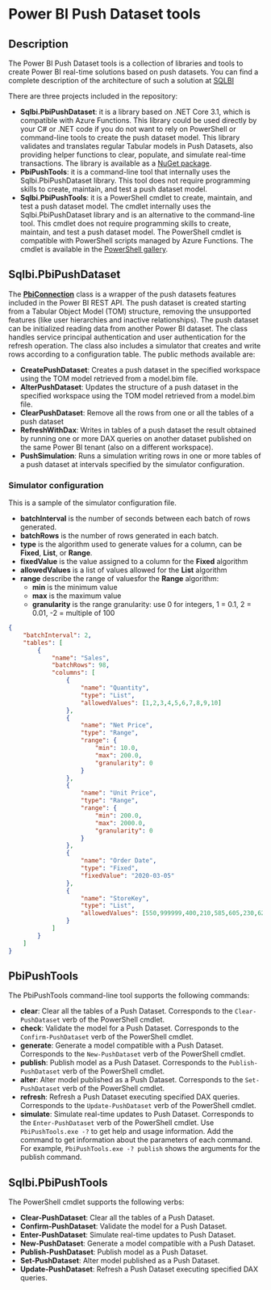 
# Power BI Push Dataset tools
## Description
The Power BI Push Dataset tools is a collection of libraries and tools to create Power BI real-time solutions based on push datasets.
You can find a complete description of the architecture of such a solution at [SQLBI](https://www.sqlbi.com/?p=720608)

There are three projects included in the repository:
*	**Sqlbi.PbiPushDataset**: it is a library based on .NET Core 3.1, which is compatible with Azure Functions. This library could be used directly by your C# or .NET code if you do not want to rely on PowerShell or command-line tools to create the push dataset model. This library validates and translates regular Tabular models in Push Datasets, also providing helper functions to clear, populate, and simulate real-time transactions. The library is available as a [NuGet package](https://www.nuget.org/packages/Sqlbi.PbiPushDataset/).
*	**PbiPushTools**: it is a command-line tool that internally uses the Sqlbi.PbiPushDataset library. This tool does not require programming skills to create, maintain, and test a push dataset model.
*	**Sqlbi.PbiPushTools**: it is a PowerShell cmdlet to create, maintain, and test a push dataset model. The cmdlet internally uses the Sqlbi.PbiPushDataset library and is an alternative to the command-line tool. This cmdlet does not require programming skills to create, maintain, and test a push dataset model. The PowerShell cmdlet is compatible with PowerShell scripts managed by Azure Functions. The cmdlet is available in the [PowerShell gallery](https://www.powershellgallery.com/packages/Sqlbi.PbiPushTools/).

## Sqlbi.PbiPushDataset
The **[PbiConnection](https://github.com/sql-bi/Pbi-PushDataset/blob/main/Sqlbi.PbiPushDataset/PbiConnection.cs)** class is a wrapper of the push datasets features included in the Power BI REST API. 
The push dataset is created starting from a Tabular Object Model (TOM) structure, removing the unsupported features (like user hierarchies and inactive relationships).
The push dataset can be initialized reading data from another Power BI dataset.
The class handles service principal authentication and user authentication for the refresh operation.
The class also includes a simulator that creates and write rows according to a configuration table.
The public methods available are:
* **CreatePushDataset**: Creates a push dataset in the specified workspace using the TOM model retrieved from a model.bim file.
* **AlterPushDataset**: Updates the structure of a push dataset in the specified workspace using the TOM model retrieved from a model.bim file.
* **ClearPushDataset**: Remove all the rows from one or all the tables of a push dataset
* **RefreshWithDax**: Writes in tables of a push dataset the result obtained by running one or more DAX queries on another dataset published on the same Power BI tenant (also on a different workspace).
* **PushSimulation**: Runs a simulation writing rows in one or more tables of a push dataset at intervals specified by the simulator configuration.

### Simulator configuration
This is a sample of the simulator configuration file.
* **batchInterval** is the number of seconds between each batch of rows generated.
* **batchRows** is the number of rows generated in each batch.
* **type** is the algorithm used to generate values for a column, can be **Fixed**, **List**, or **Range**.
* **fixedValue** is the value assigned to a column for the **Fixed** algorithm
* **allowedValues** is a list of values allowed for the **List** algorithm
* **range** describe the range of valuesfor the **Range** algorithm:
    - **min** is the minimum value
    - **max** is the maximum value
    - **granularity** is the range granularity: use 0 for integers, 1 = 0.1, 2 = 0.01, -2 = multiple of 100
```json
{
    "batchInterval": 2,
    "tables": [
        {
            "name": "Sales",
            "batchRows": 98,
            "columns": [
                {
                    "name": "Quantity",
                    "type": "List",
                    "allowedValues": [1,2,3,4,5,6,7,8,9,10]
                },
                {
                    "name": "Net Price",
                    "type": "Range",
                    "range": {
                        "min": 10.0,
                        "max": 200.0,
                        "granularity": 0
                    }
                },
                {
                    "name": "Unit Price",
                    "type": "Range",
                    "range": {
                        "min": 200.0,
                        "max": 2000.0,
                        "granularity": 0
                    }
                },
                {
                    "name": "Order Date",
                    "type": "Fixed",
                    "fixedValue": "2020-03-05"
                },
                {
                    "name": "StoreKey",
                    "type": "List",
                    "allowedValues": [550,999999,400,210,585,605,230,620,190,465,180,580,520,110,30,70,600]
                }
            ]
        }
    ]
}
```

## PbiPushTools
The PbiPushTools command-line tool supports the following commands:
* **clear**: Clear all the tables of a Push Dataset. Corresponds to the `Clear-PushDataset` verb of the PowerShell cmdlet.
* **check**: Validate the model for a Push Dataset. Corresponds to the `Confirm-PushDataset` verb of the PowerShell cmdlet.
* **generate**: Generate a model compatible with a Push Dataset. Corresponds to the `New-PushDataset` verb of the PowerShell cmdlet.
* **publish**: Publish model as a Push Dataset. Corresponds to the `Publish-PushDataset` verb of the PowerShell cmdlet.
* **alter**: Alter model published as a Push Dataset. Corresponds to the `Set-PushDataset` verb of the PowerShell cmdlet.
* **refresh**: Refresh a Push Dataset executing specified DAX queries. Corresponds to the `Update-PushDataset` verb of the PowerShell cmdlet.
* **simulate**: Simulate real-time updates to Push Dataset. Corresponds to the `Enter-PushDataset` verb of the PowerShell cmdlet.
Use `PbiPushTools.exe -?` to get help and usage information. Add the command to get information about the parameters of each command. For example, `PbiPushTools.exe -? publish` shows the arguments for the publish command.

## Sqlbi.PbiPushTools
The PowerShell cmdlet supports the following verbs:
* **Clear-PushDataset**: Clear all the tables of a Push Dataset. 
* **Confirm-PushDataset**: Validate the model for a Push Dataset. 
* **Enter-PushDataset**: Simulate real-time updates to Push Dataset. 
* **New-PushDataset**: Generate a model compatible with a Push Dataset. 
* **Publish-PushDataset**: Publish model as a Push Dataset. 
* **Set-PushDataset**: Alter model published as a Push Dataset. 
* **Update-PushDataset**: Refresh a Push Dataset executing specified DAX queries. 
